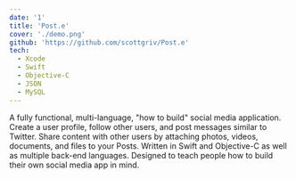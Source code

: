 ```yaml
---
date: '1'
title: 'Post.e'
cover: './demo.png'
github: 'https://github.com/scottgriv/Post.e'
tech:
  - Xcode
  - Swift
  - Objective-C
  - JSON
  - MySQL
---
```


A fully functional, multi-language, "how to build" social media application. Create a user profile, follow other users, and post messages similar to Twitter. Share content with other users by attaching photos, videos, documents, and files to your Posts. Written in Swift and Objective-C as well as multiple back-end languages. Designed to teach people how to build their own social media app in mind.
